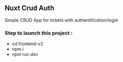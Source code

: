 ## Nuxt Crud Auth

Simple CRUD App for tickets with authentification/login

 ### Step to launch this project : 
 - cd frontend-v2
 - npm i
 - npm run dev
